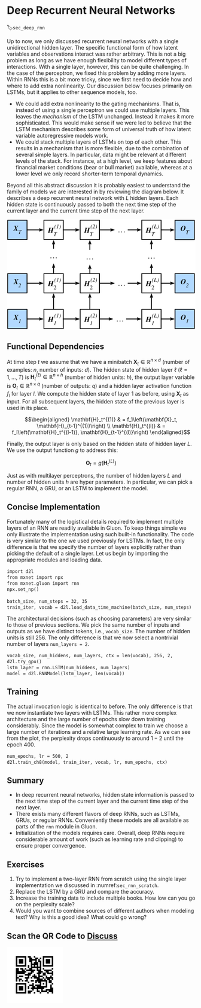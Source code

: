 # Deep Recurrent Neural Networks

:label:`sec_deep_rnn`

Up to now, we only discussed recurrent neural networks with a single unidirectional hidden layer. The specific functional form of how latent variables and observations interact was rather arbitrary. This is not a big problem as long as we have enough flexibility to model different types of interactions. With a single layer, however, this can be quite challenging. In the case of the perceptron, we fixed this problem by adding more layers. Within RNNs this is a bit more tricky, since we first need to decide how and where to add extra nonlinearity. Our discussion below focuses primarily on LSTMs, but it applies to other sequence models, too.

* We could add extra nonlinearity to the gating mechanisms. That is, instead of using a single perceptron we could use multiple layers. This leaves the *mechanism* of the LSTM unchanged. Instead it makes it more sophisticated. This would make sense if we were led to believe that the LSTM mechanism describes some form of universal truth of how latent variable autoregressive models work.
* We could stack multiple layers of LSTMs on top of each other. This results in a mechanism that is more flexible, due to the combination of several simple layers. In particular, data might be relevant at different levels of the stack. For instance, at a high level, we keep features about financial market conditions (bear or bull market) available, whereas at a lower level we only record shorter-term temporal dynamics.

Beyond all this abstract discussion it is probably easiest to understand the family of models we are interested in by reviewing the diagram below. It describes a deep recurrent neural network with $L$ hidden layers. Each hidden state is continuously passed to both the next time step of the current layer and the current time step of the next layer.

![ Architecture of a deep recurrent neural network. ](../img/deep-rnn.svg)

## Functional Dependencies

At time step $t$ we assume that we have a minibatch $\mathbf{X}_t \in \mathbb{R}^{n \times d}$ (number of examples: $n$, number of inputs: $d$). The hidden state of hidden layer $\ell$ ($\ell=1,\ldots,T$) is $\mathbf{H}_t^{(\ell)}  \in \mathbb{R}^{n \times h}$ (number of hidden units: $h$), the output layer variable is $\mathbf{O}_t \in \mathbb{R}^{n \times q}$ (number of outputs: $q$) and a hidden layer activation function $f_l$ for layer $l$. We compute the hidden state of layer $1$ as before, using $\mathbf{X}_t$ as input. For all subsequent layers, the hidden state of the previous layer is used in its place.

$$\begin{aligned}
\mathbf{H}_t^{(1)} & = f_1\left(\mathbf{X}_t, \mathbf{H}_{t-1}^{(1)}\right) \\
\mathbf{H}_t^{(l)} & = f_l\left(\mathbf{H}_t^{(l-1)}, \mathbf{H}_{t-1}^{(l)}\right)
\end{aligned}$$

Finally, the output layer is only based on the hidden state of hidden layer $L$. We use the output function $g$ to address this:

$$\mathbf{O}_t = g \left(\mathbf{H}_t^{(L)}\right)$$

Just as with multilayer perceptrons, the number of hidden layers $L$ and number of hidden units $h$ are hyper parameters. In particular, we can pick a regular RNN, a GRU, or an LSTM to implement the model.

## Concise Implementation

Fortunately many of the logistical details required to implement multiple layers of an RNN are readily available in Gluon. To keep things simple we only illustrate the implementation using such built-in functionality. The code is very similar to the one we used previously for LSTMs. In fact, the only difference is that we specify the number of layers explicitly rather than picking the default of a single layer. Let us begin by importing the appropriate modules and loading data.

```{.python .input  n=17}
import d2l
from mxnet import npx
from mxnet.gluon import rnn
npx.set_np()

batch_size, num_steps = 32, 35
train_iter, vocab = d2l.load_data_time_machine(batch_size, num_steps)
```

The architectural decisions (such as choosing parameters) are very similar to those of previous sections. We pick the same number of inputs and outputs as we have distinct tokens, i.e., `vocab_size`. The number of hidden units is still 256. The only difference is that we now select a nontrivial number of layers `num_layers = 2`.

```{.python .input  n=22}
vocab_size, num_hiddens, num_layers, ctx = len(vocab), 256, 2, d2l.try_gpu()
lstm_layer = rnn.LSTM(num_hiddens, num_layers)
model = d2l.RNNModel(lstm_layer, len(vocab))

```

## Training

The actual invocation logic is identical to before. The only difference is that we now instantiate two layers with LSTMs. This rather more complex architecture and the large number of epochs slow down training considerably. Since the model is somewhat complex to train we choose a large number of iterations and a relative large learning rate. As we can see from the plot, the perplexity drops continuously to around $1 - 2$ until the epoch $400$.

```{.python .input  n=8}
num_epochs, lr = 500, 2
d2l.train_ch8(model, train_iter, vocab, lr, num_epochs, ctx)
```

## Summary

* In deep recurrent neural networks, hidden state information is passed to the next time step of the current layer and the current time step of the next layer.
* There exists many different flavors of deep RNNs, such as LSTMs, GRUs, or regular RNNs. Conveniently these models are all available as parts of the `rnn` module in Gluon.
* Initialization of the models requires care. Overall, deep RNNs require considerable amount of work (such as learning rate and clipping) to ensure proper convergence.

## Exercises

1. Try to implement a two-layer RNN from scratch using the single layer implementation we discussed in :numref:`sec_rnn_scratch`.
2. Replace the LSTM by a GRU and compare the accuracy.
3. Increase the training data to include multiple books. How low can you go on the perplexity scale?
4. Would you want to combine sources of different authors when modeling text? Why is this a good idea? What could go wrong?

## Scan the QR Code to [Discuss](https://discuss.mxnet.io/t/2369)

![](../img/qr_deep-rnn.svg)
